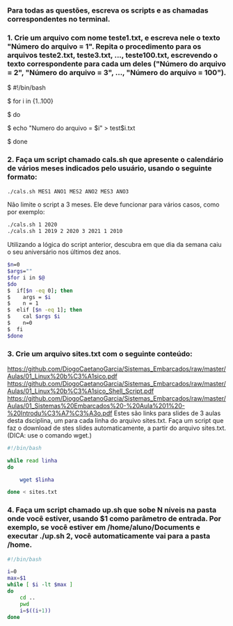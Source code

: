 ### Para todas as questões, escreva os scripts e as chamadas correspondentes no terminal.

### 1. Crie um arquivo com nome teste1.txt, e escreva nele o texto "Número do arquivo = 1". Repita o procedimento para os arquivos teste2.txt, teste3.txt, ..., teste100.txt, escrevendo o texto correspondente para cada um deles ("Número do arquivo = 2", "Número do arquivo = 3", ..., "Número do arquivo = 100").

$ #!/bin/bash

$ for i in {1..100}

$ do

$ echo "Numero do arquivo = $i" > test$i.txt

$ done


### 2. Faça um script chamado cals.sh que apresente o calendário de vários meses indicados pelo usuário, usando o seguinte formato:
```bash
./cals.sh MES1 ANO1 MES2 ANO2 MES3 ANO3
```
Não limite o script a 3 meses. Ele deve funcionar para vários casos, como por exemplo:
```bash
./cals.sh 1 2020
./cals.sh 1 2019 2 2020 3 2021 1 2010
```
Utilizando a lógica do script anterior, descubra em que dia da semana caiu o seu aniversário nos últimos dez anos.
```bash
$n=0
$args=""
$for i in $@
$do
$  if[$n -eq 0]; then
$    args = $i  
$    n = 1 
$  elif [$n -eq 1]; then
$    cal $args $i
$    n=0
$  fi
$done
```

### 3. Crie um arquivo sites.txt com o seguinte conteúdo:

https://github.com/DiogoCaetanoGarcia/Sistemas_Embarcados/raw/master/Aulas/01_Linux%20b%C3%A1sico.pdf
https://github.com/DiogoCaetanoGarcia/Sistemas_Embarcados/raw/master/Aulas/01_Linux%20b%C3%A1sico_Shell_Script.pdf
https://github.com/DiogoCaetanoGarcia/Sistemas_Embarcados/raw/master/Aulas/01_Sistemas%20Embarcados%20-%20Aula%201%20-%20Introdu%C3%A7%C3%A3o.pdf
Estes são links para slides de 3 aulas desta dsciplina, um para cada linha do arquivo sites.txt. Faça um script que faz o download de stes slides automaticamente, a partir do arquivo sites.txt. (DICA: use o comando wget.)

```bash
#!/bin/bash

while read linha
do

	wget $linha

done < sites.txt

```

### 4. Faça um script chamado up.sh que sobe N níveis na pasta onde você estiver, usando $1 como parâmetro de entrada. Por exemplo, se você estiver em /home/aluno/Documents e executar ./up.sh 2, você automaticamente vai para a pasta /home.

```bash
#!/bin/bash

i=0
max=$1
while [ $i -lt $max ]
do
	cd ..
	pwd
	i=$((i+1))
done
```
